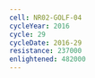 ```yaml
---
cell: NR02-GOLF-04
cycleYear: 2016
cycle: 29
cycleDate: 2016-29
resistance: 237000
enlightened: 482000 
---
```

      